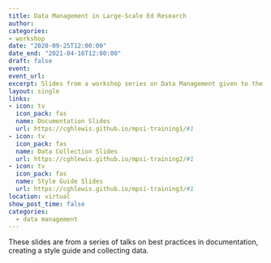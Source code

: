 ```yaml
---
title: Data Management in Large-Scale Ed Research
author: 
categories:
- workshop
date: "2020-09-25T12:00:00"
date_end: "2021-04-16T12:00:00"
draft: false
event: 
event_url: 
excerpt: Slides from a workshop series on Data Management given to the Missouri Prevention Science Institute.
layout: single
links:
- icon: tv
  icon_pack: fas
  name: Documentation Slides
  url: https://cghlewis.github.io/mpsi-training1/#1
- icon: tv
  icon_pack: fas
  name: Data Collection Slides
  url: https://cghlewis.github.io/mpsi-training2/#1
- icon: tv
  icon_pack: fas
  name: Style Guide Slides
  url: https://cghlewis.github.io/mpsi-training3/#1
location: virtual
show_post_time: false
categories:
  - data management
---
```


These slides are from a series of talks on best practices in documentation, creating a style guide and collecting data.